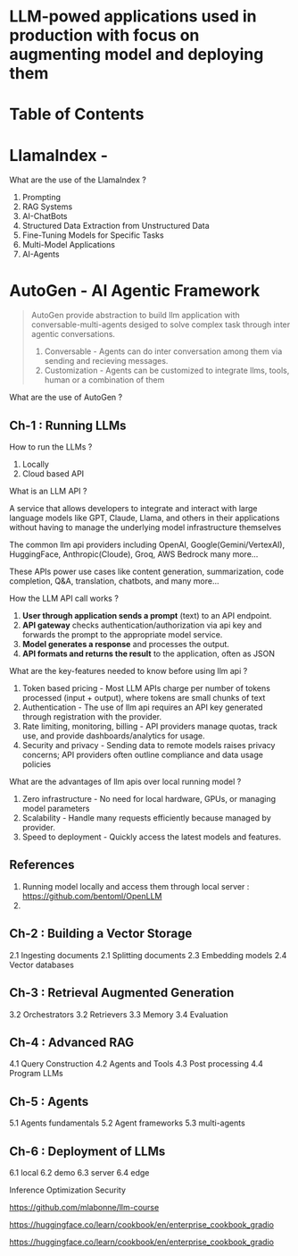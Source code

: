 # LLM-powed applications used in production with focus on augmenting model and deploying them

# Table of Contents


# LlamaIndex -

What are the use of the LlamaIndex ?

1. Prompting
2. RAG Systems
3. AI-ChatBots
4. Structured Data Extraction from Unstructured Data
5. Fine-Tuning Models for Specific Tasks
6. Multi-Model Applications
7. AI-Agents

# AutoGen - AI Agentic Framework

> AutoGen provide abstraction to build llm application with conversable-multi-agents desiged to solve complex task through inter agentic conversations.
>
> 1. Conversable - Agents can do inter conversation among them via sending and recieving messages.
> 2. Customization - Agents can be customized to integrate llms, tools, human or a combination of them

What are the use of AutoGen ?

## Ch-1 : Running LLMs

How to run the LLMs ?

1. Locally
2. Cloud based API

What is an LLM API ?

A service that allows developers to integrate and interact with large language models like GPT, Claude, Llama, and others in their applications without having to manage the underlying model infrastructure themselves

The common llm api providers including OpenAI, Google(Gemini/VertexAI), HuggingFace, Anthropic(Cloude), Groq, AWS Bedrock many more...

These APIs power use cases like content generation, summarization, code completion, Q&A, translation, chatbots, and many more...

How the LLM API call works ?

1. **User through application sends a prompt** (text) to an API endpoint.
2. **API gateway** checks authentication/authorization via api key and forwards the prompt to the appropriate model service.
3. **Model generates a response** and processes the output.
4. **API formats and returns the result** to the application, often as JSON

What are the key-features needed to know before using llm api ?

1. Token based pricing - Most LLM APIs charge per number of tokens processed (input + output), where tokens are small chunks of text
2. Authentication - The use of llm api requires an API key generated through registration with the provider.
3. Rate limiting, monitoring, billing - API providers manage quotas, track use, and provide dashboards/analytics for usage.
4. Security and privacy - Sending data to remote models raises privacy concerns; API providers often outline compliance and data usage policies

What are the advantages of llm apis over local running model ?

1. Zero infrastructure - No need for local hardware, GPUs, or managing model parameters
2. Scalability - Handle many requests efficiently because managed by provider.
3. Speed to deployment - Quickly access the latest models and features.

## References

1. Running model locally and access them through local server : https://github.com/bentoml/OpenLLM
2. 

## Ch-2 : Building a Vector Storage

2.1 Ingesting documents
2.1 Splitting documents
2.3 Embedding models
2.4 Vector databases

## Ch-3 : Retrieval Augmented Generation

3.2 Orchestrators
3.2 Retrievers
3.3 Memory
3.4 Evaluation

## Ch-4 : Advanced RAG

4.1 Query Construction
4.2 Agents and Tools
4.3 Post processing
4.4 Program LLMs

## Ch-5  : Agents

5.1 Agents fundamentals
5.2 Agent frameworks
5.3 multi-agents

## Ch-6 : Deployment of LLMs

6.1 local
6.2 demo
6.3 server
6.4 edge

Inference Optimization
Security

https://github.com/mlabonne/llm-course

https://huggingface.co/learn/cookbook/en/enterprise_cookbook_gradio

https://huggingface.co/learn/cookbook/en/enterprise_cookbook_gradio
